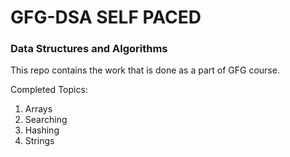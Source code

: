# GFG-DSA SELF PACED
### Data Structures and Algorithms

This repo contains the work that is done as a part of GFG course. 

Completed Topics:
  1. Arrays
  1. Searching
  1. Hashing
  1. Strings
